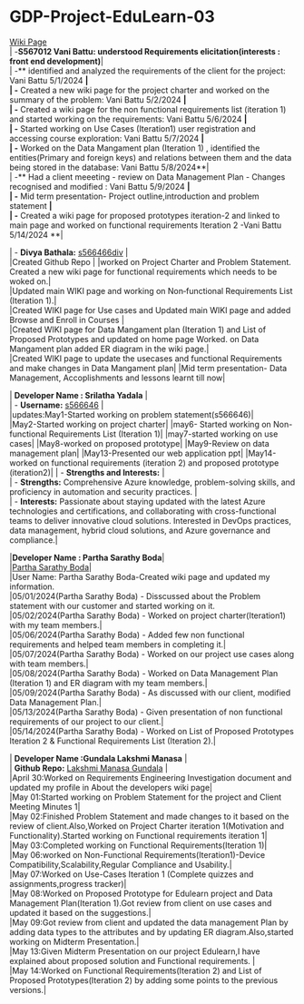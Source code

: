 # GDP-Project-EduLearn-03
[Wiki Page](https://github.com/s566466div/GDP-Project-EduLearn-03/wiki)<br>
| -**S567012 Vani Battu: understood Requirements elicitation(interests : front end development)**|<br>
| -** identified and analyzed the requirements of the client for the project: Vani Battu 5/1/2024 **|<br>
| -** Created a new wiki page for the project charter and worked on the summary of the problem: Vani Battu 5/2/2024 **|<br>
| -** Created a wiki page for the non functional requirements list (iteration 1) and started working on the requirements: Vani Battu 5/6/2024 **|<br> 
| -** Started working on Use Cases (Iteration1) user registration and accessing course exploration: Vani Battu 5/7/2024 **| <br> 
| -** Worked on the Data Mangament plan (Iteration 1) , identified the entities(Primary and foreign keys) and relations between them and the data being stored in the database: Vani Battu 5/8/2024**|<br>
| -** Had a client meeeting - review on Data Management Plan - Changes recognised and modified : Vani Battu 5/9/2024 **|<br>
| -** Mid term presentation- Project outline,introduction and problem statement **|<br>
| -** Created a wiki page for proposed prototypes iteration-2 and linked to main page and worked on functional requirements Iteration 2 -Vani Battu 5/14/2024 **|



| - **Divya Bathala:** [s566466div](https://github.com/s566466div) |<br>
|Created Github Repo |
|worked on Project Charter and Problem Statement. Created a new wiki page for functional requirements which needs to be woked on.|<br>
|Updated main WIKI page and working on Non‐functional Requirements List (Iteration 1).|<br> 
|Created WIKI page for Use cases and Updated main WIKI page and added Browse and Enroll in Courses |<br>
|Created WIKI page for Data Mangament plan (Iteration 1) and List of Proposed Prototypes and updated on home page Worked. on Data Mangament plan  added ER diagram in the wiki page.|<br>
|Created WIKI page to update the usecases and functional Requirements and make changes in Data Mangament plan|
|Mid term presentation- Data Management, Accoplishments and lessons learnt till now|<br>




| **Developer Name : Srilatha Yadala** |<br>
| - **Username:** [s566646](https://github.com/S566646) |<br>
|updates:May1-Started working on problem statement(s566646)|<br>
|May2-Started working on project charter|
|may6- Started working on Non-functional Requirements List (Iteration 1)|
|may7-started working on use cases|
|May8-worked on proposed prototype|
|May9-Review on data management plan|
|May13-Presented our web application ppt|
|May14-worked on functional requirements (iteration 2) and proposed prototype (iteration2)|
| - **Strengths and Interests:** |<br>
|   - **Strengths:** Comprehensive Azure knowledge, problem-solving skills, and proficiency in automation and security practices. |<br>
|   - **Interests:** Passionate about staying updated with the latest Azure technologies and certifications, and collaborating with cross-functional teams to deliver innovative cloud solutions. Interested in DevOps practices, data management, hybrid cloud solutions, and Azure governance and compliance.|<br> 

|**Developer Name : Partha Sarathy Boda**|<br>
|[Partha Sarathy Boda](https://github.com/S564200)|<br>
|User Name: Partha Sarathy Boda-Created wiki page and updated my information.<br>
|05/01/2024(Partha Sarathy Boda) - Disscussed about the Problem statement with our customer and started working on it.<br>
|05/02/2024(Partha Sarathy Boda) - Worked on project charter(Iteration1) with my team members.|<br>
|05/06/2024(Partha Sarathy Boda) - Added few non functional requirements and helped team members in completing it.|<br>
|05/07/2024(Partha Sarathy Boda) - Worked on our project use cases along with team members.|<br>
|05/08/2024(Partha Sarathy Boda) - Worked on Data Management Plan (Iteration 1) and ER diagram with my team members.|<br>
|05/09/2024(Partha Sarathy Boda) - As discussed with our client, modified Data Management Plan.|<br>
|05/13/2024(Partha Sarathy Boda) - Given presentation of non functional requirements of our project to our client.|<br>
|05/14/2024(Partha Sarathy Boda) - Worked on List of Proposed Prototypes Iteration 2 & Functional Requirements List (Iteration 2).|<br>


| **Developer Name :Gundala Lakshmi Manasa** |<br>
| **Github Repo:** [Lakshmi Manasa Gundala](https://github.com/mansa-97) |<br>
|April 30:Worked on Requirements Engineering Investigation document and updated my profile in About the developers wiki page|<br>
|May 01:Started working on Problem Statement for the project and Client Meeting Minutes 1|<br>
|May 02:Finished Problem Statement and made changes to it based on the review of client.Also,Worked on Project Charter iteration 1(Motivation and Functionality).Started working on Functional requirements iteration 1|<br>
|May 03:Completed working on Functional Requirements(Iteration 1)|<br>
|May 06:worked on Non-Functional Requirements(Iteration1)-Device Compatibility,Scalability,Regular Compliance and Usability.|<br>
|May 07:Worked on Use-Cases Iteration 1 (Complete quizzes and assignments,progress tracker)|<br>
|May 08:Worked on Proposed Prototype for Edulearn project and Data Management Plan(Iteration 1).Got review from client on use cases and updated it based on the suggestions.|<br>
|May 09:Got review from client and updated the data management Plan by adding data types to the attributes and by updating ER diagram.Also,started working on Midterm Presentation.|<br>
|May 13:Given Midterm Presentation on our project Edulearn,I have explained about proposed solution and Functional requirements. |<br>
|May 14:Worked on Functional Requirements(Iteration 2) and List of Proposed Prototypes(Iteration 2) by adding some points to the previous versions.|<br>
